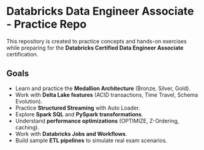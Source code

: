 # Databricks Data Engineer Associate - Practice Repo

This repository is created to practice concepts and hands-on exercises while preparing for the **Databricks Certified Data Engineer Associate** certification.

## Goals
- Learn and practice the **Medallion Architecture** (Bronze, Silver, Gold).
- Work with **Delta Lake features** (ACID transactions, Time Travel, Schema Evolution).
- Practice **Structured Streaming** with Auto Loader.
- Explore **Spark SQL** and **PySpark transformations**.
- Understand **performance optimizations** (OPTIMIZE, Z-Ordering, caching).
- Work with **Databricks Jobs and Workflows**.
- Build sample **ETL pipelines** to simulate real exam scenarios.
